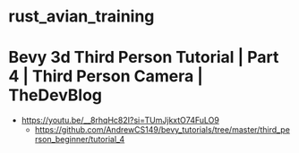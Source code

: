 # rust_avian_training

# Bevy 3d Third Person Tutorial | Part 4 | Third Person Camera | TheDevBlog
- https://youtu.be/__8rhqHc82I?si=TUmJjkxtO74FuLO9 
  - https://github.com/AndrewCS149/bevy_tutorials/tree/master/third_person_beginner/tutorial_4


